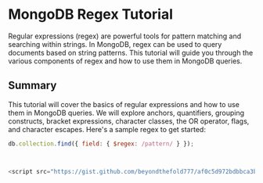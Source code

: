 # MongoDB Regex Tutorial

Regular expressions (regex) are powerful tools for pattern matching and searching within strings. In MongoDB, regex can be used to query documents based on string patterns. This tutorial will guide you through the various components of regex and how to use them in MongoDB queries.

## Summary

This tutorial will cover the basics of regular expressions and how to use them in MongoDB queries. We will explore anchors, quantifiers, grouping constructs, bracket expressions, character classes, the OR operator, flags, and character escapes. Here's a sample regex to get started:

```javascript
db.collection.find({ field: { $regex: /pattern/ } });



<script src="https://gist.github.com/beyondthefold777/af0c5d972bdbbca3bc3171a5ac4a8d85.js"></script>
